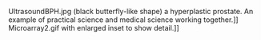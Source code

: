 UltrasoundBPH.jpg (black butterfly-like shape) a hyperplastic prostate. An example of practical science and medical science working together.]] Microarray2.gif with enlarged inset to show detail.]]
